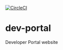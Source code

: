 [![CircleCI](https://circleci.com/gh/thundercore/dev-portal.svg?style=shield&circle-token=cf7db349c31ba3e1886b748f2ddf04009f8816c5)](https://app.circleci.com/pipelines/github/thundercore/dev-portal)

# dev-portal
Developer Portal website
